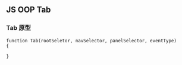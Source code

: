 ## JS OOP Tab
### Tab 原型 

```
function Tab(rootSeletor, navSelector, panelSelector, eventType)
{
  
}
```

